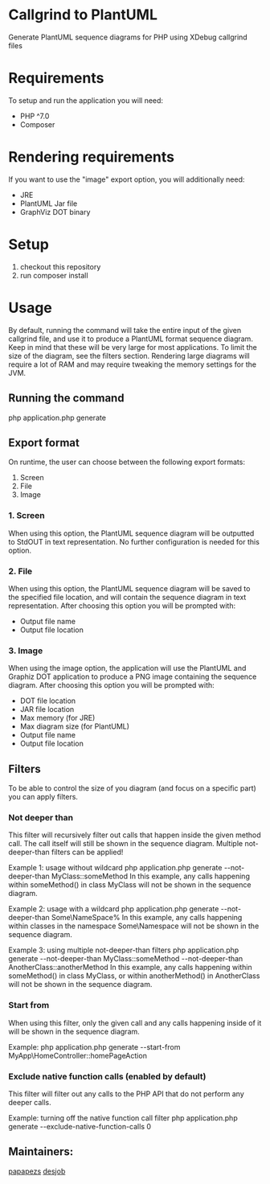 # Callgrind to PlantUML
Generate PlantUML sequence diagrams for PHP using XDebug callgrind files

# Requirements
To setup and run the application you will need:
- PHP ^7.0
- Composer

# Rendering requirements 
If you want to use the "image" export option, you will additionally need:
- JRE
- PlantUML Jar file
- GraphViz DOT binary

# Setup
1. checkout this repository
2. run composer install

# Usage
By default, running the command will take the entire input of the given callgrind file, and use it to produce a PlantUML format sequence diagram. Keep in mind that these will be very large for most applications.  To limit the size of the diagram, see the filters section. Rendering large diagrams will require a lot of RAM and may require tweaking the memory settings for the JVM.

## Running the command
php application.php generate <callgrind-file>

## Export format
On runtime, the user can choose between the following export formats:
1. Screen
2. File
3. Image

### 1. Screen
When using this option, the PlantUML sequence diagram will be outputted to StdOUT in text representation. No further configuration is needed for this option.

### 2. File
When using this option, the PlantUML sequence diagram will be saved to the specified file location, and will contain the sequence diagram in text representation. After choosing this option you will be prompted with:
- Output file name
- Output file location

### 3. Image
When using the image option, the application will use the PlantUML and Graphiz DOT application to produce a PNG image containing the sequence diagram. After choosing this option you will be prompted with:
- DOT file location
- JAR file location
- Max memory (for JRE)
- Max diagram size (for PlantUML)
- Output file name
- Output file location

## Filters
To be able to control the size of you diagram (and focus on a specific part) you can apply filters.

### Not deeper than
This filter will recursively filter out calls that happen inside the given method call. The call itself will still be shown in the sequence diagram. Multiple not-deeper-than filters can be applied!

Example 1: usage without wildcard
php application.php generate <callgrind-file> --not-deeper-than MyClass::someMethod
In this example, any calls happening within someMethod() in class MyClass will not be shown in the sequence diagram.

Example 2: usage with a wildcard
php application.php generate <callgrind-file> --not-deeper-than Some\NameSpace% 
In this example, any calls happening within classes in the namespace Some\Namespace will not be shown in the sequence diagram.

Example 3: using multiple not-deeper-than filters
php application.php generate <callgrind-file> --not-deeper-than MyClass::someMethod --not-deeper-than AnotherClass::anotherMethod
In this example, any calls happening within someMethod() in class MyClass, or within anotherMethod() in AnotherClass will not be shown in the sequence diagram.

### Start from
When using this filter, only the given call and any calls happening inside of it will be shown in the sequence diagram.

Example:
php application.php generate <callgrind-file> --start-from MyApp\HomeController::homePageAction

### Exclude native function calls (enabled by default)
This filter will filter out any calls to the PHP API that do not perform any deeper calls.

Example: turning off the native function call filter
php application.php generate <callgrind-file> --exclude-native-function-calls 0


## Maintainers: 
[papapezs](https://github.com/papapezs)
[desjob](https://github.com/desjob)

